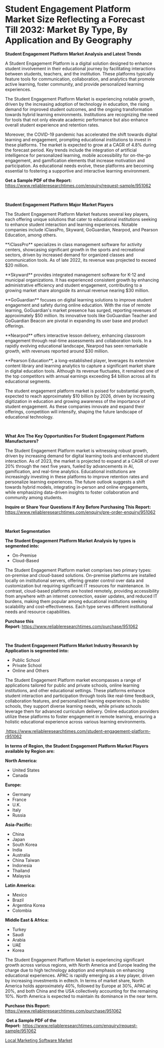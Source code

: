 <p><h1>Student Engagement Platform Market Size Reflecting a Forecast Till 2032: Market By Type, By Application and By Geography</h1></p><p><strong>Student Engagement Platform Market Analysis and Latest Trends</strong></p>
<p><p>A Student Engagement Platform is a digital solution designed to enhance student involvement in their educational journey by facilitating interactions between students, teachers, and the institution. These platforms typically feature tools for communication, collaboration, and analytics that promote active learning, foster community, and provide personalized learning experiences.</p><p>The Student Engagement Platform Market is experiencing notable growth, driven by the increasing adoption of technology in education, the rising demand for improved student outcomes, and the ongoing transformation towards hybrid learning environments. Institutions are recognizing the need for tools that not only elevate academic performance but also enhance overall student experience and retention rates. </p><p>Moreover, the COVID-19 pandemic has accelerated the shift towards digital learning and engagement, prompting educational institutions to invest in these platforms. The market is expected to grow at a CAGR of 4.8% during the forecast period. Key trends include the integration of artificial intelligence for personalized learning, mobile accessibility for on-the-go engagement, and gamification elements that increase motivation and participation. As educational needs evolve, these platforms are becoming essential to fostering a supportive and interactive learning environment.</p></p>
<p><strong>Get a Sample PDF of the Report:&nbsp;</strong> <a href="https://www.reliableresearchtimes.com/enquiry/request-sample/951062?utm_campaign=2275&utm_medium=2&utm_source=Github&utm_content=ia&utm_term=06032025&utm_id=student-engagement-platform">https://www.reliableresearchtimes.com/enquiry/request-sample/951062</a></p>
<p>&nbsp;</p>
<p><strong>Student Engagement Platform Major Market Players</strong></p>
<p><p>The Student Engagement Platform Market features several key players, each offering unique solutions that cater to educational institutions seeking to enhance student interaction and learning experiences. Notable companies include iClassPro, Skyward, GoGuardian, Nearpod, and Pearson Education, among others.</p><p>**iClassPro** specializes in class management software for activity centers, showcasing significant growth in the sports and recreational sectors, driven by increased demand for organized classes and communication tools. As of late 2022, its revenue was projected to exceed $20 million.</p><p>**Skyward** provides integrated management software for K-12 and municipal organizations. It has experienced consistent growth by enhancing administrative efficiency and student engagement, contributing to a growing market share alongside its annual revenue nearing $30 million.</p><p>**GoGuardian** focuses on digital learning solutions to improve student engagement and safety during online education. With the rise of remote learning, GoGuardian's market presence has surged, reporting revenues of approximately $50 million. Its innovative tools like GoGuardian Teacher and GoGuardian Beacon are pivotal in expanding its user base and product offerings.</p><p>**Nearpod** offers interactive lesson delivery, enhancing classroom engagement through real-time assessments and collaboration tools. In a rapidly evolving educational landscape, Nearpod has seen remarkable growth, with revenues reported around $30 million.</p><p>**Pearson Education**, a long-established player, leverages its extensive content library and learning analytics to capture a significant market share in digital education tools. Although its revenue fluctuates, it remained one of the top competitors with annual earnings exceeding $4 billion across all its educational segments.</p><p>The student engagement platform market is poised for substantial growth, expected to reach approximately $10 billion by 2026, driven by increasing digitization in education and growing awareness of the importance of student engagement. As these companies innovate and expand their offerings, competition will intensify, shaping the future landscape of educational technology.</p></p>
<p>&nbsp;</p>
<p><strong>What Are The Key Opportunities For Student Engagement Platform Manufacturers?</strong></p>
<p><p>The Student Engagement Platform market is witnessing robust growth, driven by increasing demand for digital learning tools and enhanced student interaction. As of 2023, the market is projected to expand at a CAGR of over 20% through the next five years, fueled by advancements in AI, gamification, and real-time analytics. Educational institutions are increasingly investing in these platforms to improve retention rates and personalize learning experiences. The future outlook suggests a shift towards hybrid models, integrating in-person and online engagements, while emphasizing data-driven insights to foster collaboration and community among students.</p></p>
<p><strong>Inquire or Share Your Questions If Any Before Purchasing This Report:</strong> <a href="https://www.reliableresearchtimes.com/enquiry/pre-order-enquiry/951062?utm_campaign=2275&utm_medium=2&utm_source=Github&utm_content=ia&utm_term=06032025&utm_id=student-engagement-platform">https://www.reliableresearchtimes.com/enquiry/pre-order-enquiry/951062</a></p>
<p>&nbsp;</p>
<p><strong>Market Segmentation</strong></p>
<p><strong>The Student Engagement Platform Market Analysis by types is segmented into:</strong></p>
<p><ul><li>On-Premise</li><li>Cloud-Based</li></ul></p>
<p><p>The Student Engagement Platform market comprises two primary types: on-premise and cloud-based solutions. On-premise platforms are installed locally on institutional servers, offering greater control over data and customization but requiring significant IT resources for maintenance. In contrast, cloud-based platforms are hosted remotely, providing accessibility from anywhere with an internet connection, easier updates, and reduced IT burdens, making them popular among educational institutions seeking scalability and cost-effectiveness. Each type serves different institutional needs and resource capabilities.</p></p>
<p><strong>Purchase this Report:&nbsp;</strong><a href="https://www.reliableresearchtimes.com/purchase/951062?utm_campaign=2275&utm_medium=2&utm_source=Github&utm_content=ia&utm_term=06032025&utm_id=student-engagement-platform">https://www.reliableresearchtimes.com/purchase/951062</a></p>
<p>&nbsp;</p>
<p><strong>The Student Engagement Platform Market Industry Research by Application is segmented into:</strong></p>
<p><ul><li>Public School</li><li>Private School</li><li>Online and Others</li></ul></p>
<p><p>The Student Engagement Platform market encompasses a range of applications tailored for public and private schools, online learning institutions, and other educational settings. These platforms enhance student interaction and participation through tools like real-time feedback, collaboration features, and personalized learning experiences. In public schools, they support diverse learning needs, while private schools leverage them for advanced curriculum delivery. Online education providers utilize these platforms to foster engagement in remote learning, ensuring a holistic educational experience across various learning environments.</p></p>
<p><a href="https://www.reliableresearchtimes.com/student-engagement-platform-r951062?utm_campaign=2275&utm_medium=2&utm_source=Github&utm_content=ia&utm_term=06032025&utm_id=student-engagement-platform">&nbsp;https://www.reliableresearchtimes.com/student-engagement-platform-r951062</a></p>
<p><strong>In terms of Region, the Student Engagement Platform Market Players available by Region are:</strong></p>
<p>
    <p> <strong> North America: </strong>
        <ul>
            <li>United States</li>
            <li>Canada</li>
        </ul>
        </p> 
    <p> <strong> Europe: </strong>
        <ul>
            <li>Germany</li>
            <li>France</li>
            <li>U.K.</li>
            <li>Italy</li>
            <li>Russia</li>
        </ul>
        </p> 
    <p> <strong> Asia-Pacific: </strong>
        <ul>
            <li>China</li>
            <li>Japan</li>
            <li>South Korea</li>
            <li>India</li>
            <li>Australia</li>
            <li>China Taiwan</li>
            <li>Indonesia</li>
            <li>Thailand</li>
            <li>Malaysia</li>
        </ul>
        </p> 
    <p> <strong> Latin America: </strong>
        <ul>
            <li>Mexico</li>
            <li>Brazil</li>
            <li>Argentina Korea</li>
            <li>Colombia</li>
        </ul>
        </p> 
    <p> <strong> Middle East & Africa: </strong>
        <ul>
            <li>Turkey</li>
            <li>Saudi</li>
            <li>Arabia</li>
            <li>UAE</li>
            <li>Korea</li>
        </ul>
    </p>
    </p>
<p><p>The Student Engagement Platform Market is experiencing significant growth across various regions, with North America and Europe leading the charge due to high technology adoption and emphasis on enhancing educational experiences. APAC is rapidly emerging as a key player, driven by increasing investments in edtech. In terms of market share, North America holds approximately 40%, followed by Europe at 30%, APAC at 20%, and both China and the USA collectively accounting for the remaining 10%. North America is expected to maintain its dominance in the near term.</p></p>
<p><strong>Purchase this Report: </strong><a href="https://www.reliableresearchtimes.com/purchase/951062?utm_campaign=2275&utm_medium=2&utm_source=Github&utm_content=ia&utm_term=06032025&utm_id=student-engagement-platform">https://www.reliableresearchtimes.com/purchase/951062</a></p>
<p>&nbsp;<strong>Get a Sample PDF of the Report:&nbsp;&nbsp;</strong><a href="https://www.reliableresearchtimes.com/enquiry/request-sample/951062?utm_campaign=2275&utm_medium=2&utm_source=Github&utm_content=ia&utm_term=06032025&utm_id=student-engagement-platform">https://www.reliableresearchtimes.com/enquiry/request-sample/951062</a></p>
<p><strong></strong></p>
<p><p><a href="https://github.com/DianaWilson796/Market-Research-Report-List-1/blob/main/local-marketing-software-market.md?utm_campaign=2275&utm_medium=2&utm_source=Github&utm_content=ia&utm_term=06032025&utm_id=student-engagement-platform">Local Marketing Software Market</a></p></p>